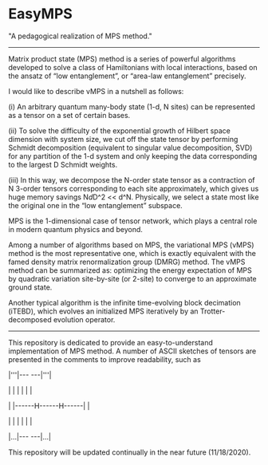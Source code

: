 # EasyMPS
"A pedagogical realization of MPS method."

---------------------------------

Matrix product state (MPS) method is a series of powerful algorithms developed to solve a class of Hamiltonians with local interactions, based on the ansatz of “low entanglement”, or “area-law entanglement” precisely.
 
 
 
I would like to describe vMPS in a nutshell as follows:

(i) An arbitrary quantum many-body state (1-d, N sites) can be represented as a tensor on a set of certain bases. 

(ii) To solve the difficulty of the exponential growth of Hilbert space dimension with system size, we cut off the state tensor by performing Schmidt decomposition (equivalent to singular value decomposition, SVD) for any partition of the 1-d system and only keeping the data corresponding to the largest D Schmidt weights. 

(iii) In this way, we decompose the N-order state tensor as a contraction of N 3-order tensors corresponding to each site approximately, which gives us huge memory savings N*d*D^2 << d^N. Physically, we select a state most like the original one in the “low entanglement” subspace.



MPS is the 1-dimensional case of tensor network, which plays a central role in modern quantum physics and beyond.

Among a number of algorithms based on MPS, the variational MPS (vMPS) method is the most representative one, which is exactly equivalent with the famed density matrix renormalization group (DMRG) method. The vMPS method can be summarized as: optimizing the energy expectation of MPS by quadratic variation site-by-site (or 2-site) to converge to an approximate ground state.

Another typical algorithm is the infinite time-evolving block decimation (iTEBD), which evolves an initialized MPS iteratively by an Trotter-decomposed evolution operator.

---------------------------------

This repository is dedicated to provide an easy-to-understand implementation of MPS method. A number of ASCII sketches of tensors are presented in the comments to improve readability, such as
  
|'''|---              ---|'''|

|   |      |      |      |   |

|   |------H------H------|   |

|   |      |      |      |   |

|...|---              ---|...|
  
  
  
This repository will be updated continually in the near future (11/18/2020).
